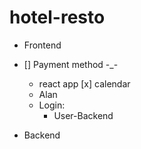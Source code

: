 # hotel-resto

 - Frontend
 - [] Payment method -_-
    - react app
    [x] calendar
    - Alan
    - Login:
      - User-Backend
  
- Backend
   
